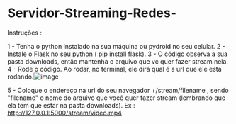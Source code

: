 # Servidor-Streaming-Redes-

Instruções :

1 - Tenha o python instalado na sua máquina ou pydroid no seu celular.
2 - Instale o Flask no seu python ( pip install flask).
3 - O código observa a sua pasta downloads, então mantenha o arquivo que vc quer fazer stream nela.
4 - Rode o código. Ao rodar, no terminal, ele dirá qual é a url que ele está rodando.![image](https://github.com/user-attachments/assets/4df5461a-d324-44e5-8c0c-283e5568b946)

5 - Coloque o endereço na url do seu navegador +/stream/filename , sendo "filename" o nome do arquivo que você quer fazer stream (lembrando que ela tem que estar na pasta downloads). Ex : http://127.0.0.1:5000/stream/video.mp4
